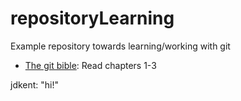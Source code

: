 # repositoryLearning
Example repository towards learning/working with git

- [The git bible](https://git-scm.com/book/en/v2/Getting-Started-Git-Basics): Read chapters 1-3

jdkent: "hi!"




